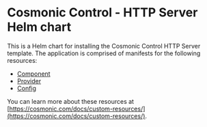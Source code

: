# Cosmonic Control - HTTP Server Helm chart

This is a Helm chart for installing the Cosmonic Control HTTP Server template. The application is comprised of manifests for the following resources:

- [Component](https://cosmonic.com/docs/custom-resources/#component)
- [Provider](https://cosmonic.com/docs/custom-resources/#provider)
- [Config](https://cosmonic.com/docs/custom-resources/#config)

You can learn more about these resources at [https://cosmonic.com/docs/custom-resources/](https://cosmonic.com/docs/custom-resources/).